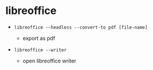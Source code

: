 # libreoffice

- `libreoffice --headless --convert-to pdf [file-name]`
    - export as pdf

- `libreoffice --writer`
    - open libreoffice writer
